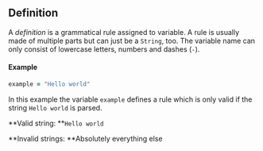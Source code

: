 ## Definition

A _definition_ is a grammatical rule assigned to variable. A rule is usually made of multiple parts but can just be a `String`, too. The variable name can only consist of lowercase letters, numbers and dashes \(`-`\).

#### Example

```ruby
example = "Hello world"
```

In this example the variable `example` defines a rule which is only valid if the string `Hello world` is parsed.

**Valid string: **`Hello world`

**Invalid strings: **Absolutely everything else

